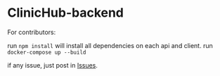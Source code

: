 # ClinicHub-backend

For contributors:

run ```npm install``` will install all dependencies on each api and client.
run ```docker-compose up --build```

if any issue, just post in [Issues](https://github.com/261361-Project-SE/Clinichub-backend/issues).


